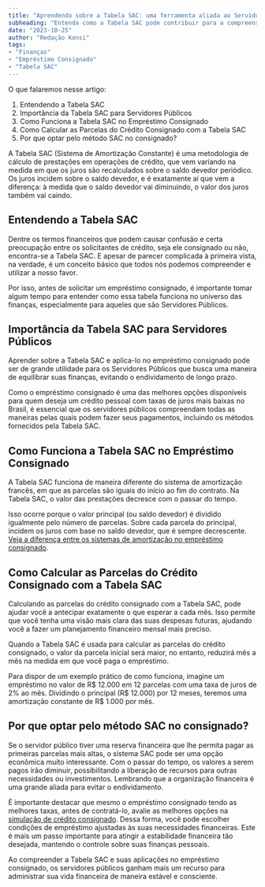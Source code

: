 ```yaml
---
title: "Aprendendo sobre a Tabela SAC: uma ferramenta aliada ao Servidor Público"
subheading: "Entenda como a Tabela SAC pode contribuir para a compreensão do seu empréstimo consignado"
date: "2023-10-25"
author: "Redação Konsi"
tags:
- "Finanças"
- "Empréstimo Consignado"
- "Tabela SAC"
---
```


O que falaremos nesse artigo:

1. Entendendo a Tabela SAC
2. Importância da Tabela SAC para Servidores Públicos
3. Como Funciona a Tabela SAC no Empréstimo Consignado
4. Como Calcular as Parcelas do Crédito Consignado com a Tabela SAC
5. Por que optar pelo método SAC no consignado?

A Tabela SAC (Sistema de Amortização Constante) é uma metodologia de cálculo de prestações em operações de crédito, que vem variando na medida em que os juros são recalculados sobre o saldo devedor periódico. Os juros incidem sobre o saldo devedor, e é exatamente aí que vem a diferença: à medida que o saldo devedor vai diminuindo, o valor dos juros também vai caindo.

## Entendendo a Tabela SAC

Dentre os termos financeiros que podem causar confusão e certa preocupação entre os solicitantes de crédito, seja ele consignado ou não, encontra-se a Tabela SAC. E apesar de parecer complicada à primeira vista, na verdade, é um conceito básico que todos nós podemos compreender e utilizar a nosso favor. 

Por isso, antes de solicitar um empréstimo consignado, é importante tomar algum tempo para entender como essa tabela funciona no universo das finanças, especialmente para aqueles que são Servidores Públicos. 

## Importância da Tabela SAC para Servidores Públicos

Aprender sobre a Tabela SAC e aplica-lo no empréstimo consignado pode ser de grande utilidade para os Servidores Públicos que busca uma maneira de equilibrar suas finanças, evitando o endividamento de longo prazo. 

Como o empréstimo consignado é uma das melhores opções disponíveis para quem deseja um crédito pessoal com taxas de juros mais baixas no Brasil, é essencial que os servidores públicos compreendam todas as maneiras pelas quais podem fazer seus pagamentos, incluindo os métodos fornecidos pela Tabela SAC.

## Como Funciona a Tabela SAC no Empréstimo Consignado

A Tabela SAC funciona de maneira diferente do sistema de amortização francês, em que as parcelas são iguais do início ao fim do contrato. Na Tabela SAC, o valor das prestações decresce com o passar do tempo.

Isso ocorre porque o valor principal (ou saldo devedor) é dividido igualmente pelo número de parcelas. Sobre cada parcela do principal, incidem os juros com base no saldo devedor, que é sempre decrescente. [Veja a diferença entre os sistemas de amortização no empréstimo consignado](https://www.konsi.com.br/postagens/emprstimo-consignado-vs-emprstimo-pessoal-qual-escolher-como-servidor-pblico).

## Como Calcular as Parcelas do Crédito Consignado com a Tabela SAC

Calculando as parcelas do crédito consignado com a Tabela SAC, pode ajudar você a antecipar exatamente o que esperar a cada mês. Isso permite que você tenha uma visão mais clara das suas despesas futuras, ajudando você a fazer um planejamento financeiro mensal mais preciso.

Quando a Tabela SAC é usada para calcular as parcelas do crédito consignado, o valor da parcela inicial será maior, no entanto, reduzirá mês a mês na medida em que você paga o empréstimo.

Para dispor de um exemplo prático de como funciona, imagine um empréstimo no valor de R$ 12.000 em 12 parcelas com uma taxa de juros de 2% ao mês. Dividindo o principal (R$ 12.000) por 12 meses, teremos uma amortização constante de R$ 1.000 por mês.

## Por que optar pelo método SAC no consignado?

Se o servidor público tiver uma reserva financeira que lhe permita pagar as primeiras parcelas mais altas, o sistema SAC pode ser uma opção econômica muito interessante. Com o passar do tempo, os valores a serem pagos irão diminuir, possibilitando a liberação de recursos para outras necessidades ou investimentos. Lembrando que a organização financeira é uma grande aliada para evitar o endividamento.

É importante destacar que mesmo o empréstimo consignado tendo as melhores taxas, antes de contratá-lo, avalie as melhores opções na [simulação de crédito consignado](https://konsi.com.br/app). Dessa forma, você pode escolher condições de empréstimo ajustadas às suas necessidades financeiras. Este é mais um passo importante para atingir a estabilidade financeira tão desejada, mantendo o controle sobre suas finanças pessoais. 

Ao compreender a Tabela SAC e suas aplicações no empréstimo consignado, os servidores públicos ganham mais um recurso para administrar sua vida financeira de maneira estável e consciente.